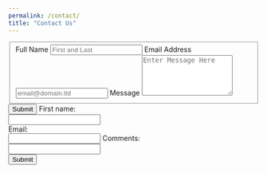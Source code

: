 ```yaml
---
permalink: /contact/
title: "Contact Us"
---
```

   <form id="fs-frm" name="simple-contact-form" accept-charset="utf-8" action="https://formspree.io/mentoringsuperhighway@gmail.com" method="post">
  <fieldset id="fs-frm-inputs">
    <label for="full-name">Full Name</label>
    <input type="text" name="name" id="full-name" placeholder="First and Last" required="">
    <label for="email-address">Email Address</label>
    <input type="email" name="_replyto" id="email-address" placeholder="email@domain.tld" required="">
    <label for="message">Message</label>
    <textarea rows="5" name="message" id="message" placeholder="Enter Message Here" required=""></textarea>
    <input type="hidden" name="_subject" id="email-subject" value="Contact Form Submission">
  </fieldset>
  <input type="submit" value="Submit">
   
<form name="gform" id="gform" enctype="text/plain" action="https://docs.google.com/forms/d/e/1FAIpQLSeVfhAKWSZ12j7pDg9sLRwjq5Zrq1s88mR8alNr6Tg4Y_o_gg/formResponse?" target="hidden_iframe" onsubmit="submitted=true;">
  First name:<br>
  <input type="text" name="entry.2005620554" id="entry.2005620554"><br>
  Email:<br>
  <input type="text" name="entry.1045781291" id="entry.1045781291">
  Comments:<br>
   <input type="text" name="entry.839337160" id="entry.839337160"><br>
   <input type="submit" value="Submit">
</form>

<iframe name="hidden_iframe" id="hidden_iframe" style="display:none;" onload="if(submitted) {}"></iframe>

<script src="assets/js/jquery.min.js"></script>
<script type="text/javascript">var submitted=false;</script>
<script type="text/javascript">
$('#gform').on('submit', function(e) {
  $('#gform *').fadeOut(2000);
  $('#gform').prepend('Your submission has been processed...');
  });
</script>   
